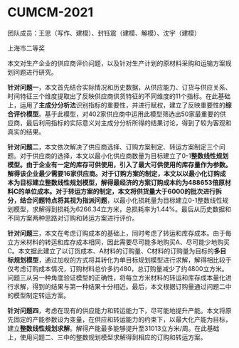 # CUMCM-2021

团队成员：王思（写作、建模）、封钰震（建模、解模）、沈宇（建模）

上海市二等奖

本文对生产企业的供应商评价问题，以及针对生产计划的原材料采购和运输方案规划问题进行研究。

**针对问题一**，本文首先结合实际情况和历史数据，从供应能力、订货与供应关系、时间特征三个维度提取出了反映供应商供货特征的不同维度的11个指标。在此基础上，运用了**主成分分析法**识别指标的重要性，并进行赋权，建立了反映重要性的**综合评价模型**。基于此模型，对402家供应商中运用此模型筛选出50家最重要的供应商，最后利用指标的实际意义对主成分分析所得的结果讨论，得到了较为客观和真实的结果。

**针对问题二**，本文依次解决了供应商选择、订购方案制定、转运方案制定三个问题。对于供应商的选择，本文以最小化供应商数量为目标建立了0-1**整数线性规划模型。**由于企业有一定的库存可供使用，引入了最大可供使用的库存量作为参数。解得该企业最少需要16家供应商。对于订购方案的制定，本文以以最小化订购成本为目标建立整数线性规划模型，解得最经济的方案订购成本约为488653倍原材料C的单位成本。对于转运方案的制定，本文将供货量大于6000的批次进行拆分，结合问题特点将其视为**指派问题**，以最小化损耗量为目标建立0-1整数线性规划模型，求解得到损耗为6266.34立方米，总损耗率为1.44%。最后从历史数据和不同方案两种思路对订购和转运方案进行评价。

**针对问题三**，本文在考虑订购成本的基础上，同时考虑了转运和库存成本。由于每立方米材料的转运和库存成本相同，因此需要尽可能多地购买A、尽可能少地购买C。本文据此建立了以订货成本、A材料的订购量、C材料的订购量为目标的**多目标规划模型**，通过加权的方式将其转化为单目标规划模型进行求解，解得相比较于仅考虑订购成本情况，订购材料总价多约480，总订购量减少了约4800立方米。问题三从另一种角度验证模型的正确性，将每立方米材料的转运和库存成本量化进行求解，得到的结果与第一种结果十分相近。最后，本文根据订购量通过问题二中的模型制定转运方案。

**针对问题四**，考虑在现有的供应能力和转运能力下，尽可能地提升产能。本文将原先固定的产能参数设为变量，在供应和转运能力的约束下，以最大化产能为目标，建立**整数线性规划求解**。解得产能最多能够提升至31013立方米/周。在此基础上，使用问题二、三中的整数规划模型求解得到相应的订购和转运方案。
